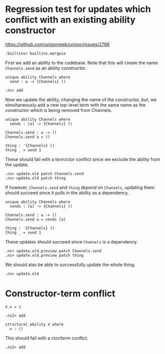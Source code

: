 # Regression test for updates which conflict with an existing ability constructor

https://github.com/unisonweb/unison/issues/2786

```ucm:hide
.builtins> builtins.mergeio
```

First we add an ability to the codebase.
Note that this will create the name `Channels.send` as an ability constructor.

```unison
unique ability Channels where
  send : a -> {Channels} ()
```

```ucm
.ns> add
```

Now we update the ability, changing the name of the constructor, _but_, we simultaneously
add a new top-level term with the same name as the constructor which is being
removed from Channels.

```unison
unique ability Channels where
  sends : [a] -> {Channels} ()

Channels.send : a -> ()
Channels.send a = ()

thing : '{Channels} ()
thing _ = send 1
```

These should fail with a term/ctor conflict since we exclude the ability from the update.

```ucm:error
.ns> update.old patch Channels.send
.ns> update.old patch thing
```

If however, `Channels.send` and `thing` _depend_ on `Channels`, updating them should succeed since it pulls in the ability as a dependency.

```unison
unique ability Channels where
  sends : [a] -> {Channels} ()

Channels.send : a -> ()
Channels.send a = sends [a]

thing : '{Channels} ()
thing _ = send 1
```

These updates should succeed since `Channels` is a dependency.

```ucm
.ns> update.old.preview patch Channels.send
.ns> update.old.preview patch thing
```

We should also be able to successfully update the whole thing.

```ucm
.ns> update.old
```

# Constructor-term conflict

```unison
X.x = 1
```

```ucm
.ns2> add
```

```unison
structural ability X where
  x : ()
```

This should fail with a ctor/term conflict.

```ucm:error
.ns2> add
```
